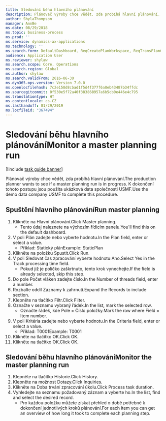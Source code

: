 ```yaml
---
title: Sledování běhu hlavního plánování
description: Plánovač výroby chce vědět, zda probíhá hlavní plánování.
author: ShylaThompson
manager: AnnBe
ms.date: 08/29/2018
ms.topic: business-process
ms.prod: ''
ms.service: dynamics-ax-applications
ms.technology: ''
ms.search.form: DefaultDashboard, ReqCreatePlanWorkspace, ReqTransPlanCard, SysQueryForm, InventItemIdLookupSimple, ReqLog, ReqProcessTaskTrace
audience: Application User
ms.reviewer: shylaw
ms.search.scope: Core, Operations
ms.search.region: Global
ms.author: shylaw
ms.search.validFrom: 2016-06-30
ms.dyn365.ops.version: Version 7.0.0
ms.openlocfilehash: 7c2e158d8cbad1f5d4f377f6a8eb43487b34ffdc
ms.sourcegitcommit: 0f530e5f72a40f383868957a6b5cb0e446e4c795
ms.translationtype: HT
ms.contentlocale: cs-CZ
ms.lasthandoff: 01/29/2019
ms.locfileid: "367494"
---
```

# <a name="monitor-a-master-planning-run"></a><span data-ttu-id="34570-103">Sledování běhu hlavního plánování</span><span class="sxs-lookup"><span data-stu-id="34570-103">Monitor a master planning run</span></span>

[!include [task guide banner](../../includes/task-guide-banner.md)]

<span data-ttu-id="34570-104">Plánovač výroby chce vědět, zda probíhá hlavní plánování.</span><span class="sxs-lookup"><span data-stu-id="34570-104">The production planner wants to see if a master planning run is in progress.</span></span> <span data-ttu-id="34570-105">K dokončení tohoto postupu jsou použita ukázková data společnosti USMF.</span><span class="sxs-lookup"><span data-stu-id="34570-105">Use the demo data company USMF to complete this procedure.</span></span>


## <a name="run-master-planning"></a><span data-ttu-id="34570-106">Spuštění hlavního plánování</span><span class="sxs-lookup"><span data-stu-id="34570-106">Run master planning</span></span>
1. <span data-ttu-id="34570-107">Klikněte na Hlavní plánování.</span><span class="sxs-lookup"><span data-stu-id="34570-107">Click Master planning.</span></span>
    * <span data-ttu-id="34570-108">Tento údaj naleznete na výchozím řídicím panelu.</span><span class="sxs-lookup"><span data-stu-id="34570-108">You'll find this on the default dashboard.</span></span>  
2. <span data-ttu-id="34570-109">V poli Plán zadejte nebo vyberte hodnotu.</span><span class="sxs-lookup"><span data-stu-id="34570-109">In the Plan field, enter or select a value.</span></span>
    * <span data-ttu-id="34570-110">Příklad: Statický plán</span><span class="sxs-lookup"><span data-stu-id="34570-110">Example: StaticPlan</span></span>  
3. <span data-ttu-id="34570-111">Klikněte na položku Spustit.</span><span class="sxs-lookup"><span data-stu-id="34570-111">Click Run.</span></span>
4. <span data-ttu-id="34570-112">V poli Sledovat čas zpracování vyberte hodnotu Ano.</span><span class="sxs-lookup"><span data-stu-id="34570-112">Select Yes in the Track processing time field.</span></span>
    * <span data-ttu-id="34570-113">Pokud již je políčko zaškrtnuto, tento krok vynechejte.</span><span class="sxs-lookup"><span data-stu-id="34570-113">If the field is already selected, skip this step.</span></span>  
5. <span data-ttu-id="34570-114">Do pole Počet vláken zadejte číslo.</span><span class="sxs-lookup"><span data-stu-id="34570-114">In the Number of threads field, enter a number.</span></span>
6. <span data-ttu-id="34570-115">Rozbalte oddíl Záznamy k zahrnutí.</span><span class="sxs-lookup"><span data-stu-id="34570-115">Expand the Records to include section.</span></span>
7. <span data-ttu-id="34570-116">Klepněte na tlačítko Filtr.</span><span class="sxs-lookup"><span data-stu-id="34570-116">Click Filter.</span></span>
8. <span data-ttu-id="34570-117">Označte v seznamu vybraný řádek.</span><span class="sxs-lookup"><span data-stu-id="34570-117">In the list, mark the selected row.</span></span>
    * <span data-ttu-id="34570-118">Označte řádek, kde Pole = Číslo položky.</span><span class="sxs-lookup"><span data-stu-id="34570-118">Mark the row where Field = Item number.</span></span>  
9. <span data-ttu-id="34570-119">V poli Kritéria zadejte nebo vyberte hodnotu.</span><span class="sxs-lookup"><span data-stu-id="34570-119">In the Criteria field, enter or select a value.</span></span>
    * <span data-ttu-id="34570-120">Příklad: T0001</span><span class="sxs-lookup"><span data-stu-id="34570-120">Example: T0001</span></span>  
10. <span data-ttu-id="34570-121">Klikněte na tlačítko OK.</span><span class="sxs-lookup"><span data-stu-id="34570-121">Click OK.</span></span>
11. <span data-ttu-id="34570-122">Klikněte na tlačítko OK.</span><span class="sxs-lookup"><span data-stu-id="34570-122">Click OK.</span></span>

## <a name="monitor-the-master-planning-run"></a><span data-ttu-id="34570-123">Sledování běhu hlavního plánování</span><span class="sxs-lookup"><span data-stu-id="34570-123">Monitor the master planning run</span></span>
1. <span data-ttu-id="34570-124">Klepněte na tlačítko Historie.</span><span class="sxs-lookup"><span data-stu-id="34570-124">Click History.</span></span>
2. <span data-ttu-id="34570-125">Klepněte na možnost Dotazy.</span><span class="sxs-lookup"><span data-stu-id="34570-125">Click Inquiries.</span></span>
3. <span data-ttu-id="34570-126">Klikněte na Doba trvání zpracování úkolu.</span><span class="sxs-lookup"><span data-stu-id="34570-126">Click Process task duration.</span></span>
4. <span data-ttu-id="34570-127">Vyhledejte na seznamu požadovaný záznam a vyberte ho.</span><span class="sxs-lookup"><span data-stu-id="34570-127">In the list, find and select the desired record.</span></span>
    * <span data-ttu-id="34570-128">Pro každou položku můžete získat přehled o době potřebné k dokončení jednotlivých kroků plánování.</span><span class="sxs-lookup"><span data-stu-id="34570-128">For each item you can get an overview of how long it took to complete each planning step.</span></span>  

